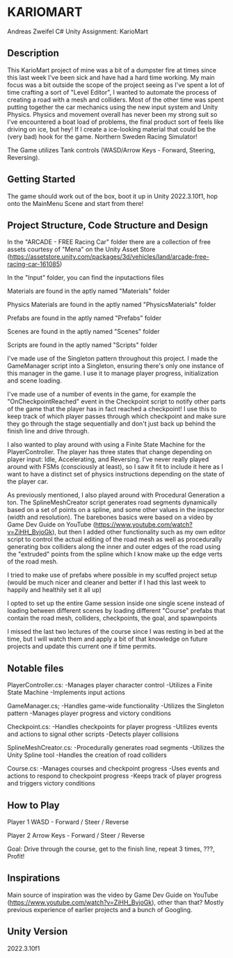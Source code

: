 # KARIOMART
Andreas Zweifel C# Unity Assignment: KarioMart

## Description
This KarioMart project of mine was a bit of a dumpster fire at times since this last week I've been sick and have had a hard time working. My main focus was a bit outside the scope of the project seeing as I've spent a lot of time crafting a sort of "Level Editor", I wanted to automate the process of creating a road with a mesh and colliders. Most of the other time was spent putting together the car mechanics using the new input system and Unity Physics. Physics and movement overall has never been my strong suit so I've encountered a boat load of problems, the final product sort of feels like driving on ice, but hey! If I create a ice-looking material that could be the (very bad) hook for the game. Northern Sweden Racing Simulator!

The Game utilizes Tank controls (WASD/Arrow Keys - Forward, Steering, Reversing).

## Getting Started
The game should work out of the box, boot it up in Unity 2022.3.10f1, hop onto the MainMenu Scene and start from there!

## Project Structure, Code Structure and Design
In the "ARCADE - FREE Racing Car" folder there are a collection of free assets courtesy of "Mena" on the Unity Asset Store (https://assetstore.unity.com/packages/3d/vehicles/land/arcade-free-racing-car-161085)

In the "Input" folder, you can find the inputactions files

Materials are found in the aptly named "Materials" folder

Physics Materials are found in the aptly named "PhysicsMaterials" folder

Prefabs are found in the aptly named "Prefabs" folder

Scenes are found in the aptly named "Scenes" folder

Scripts are found in the aptly named "Scripts" folder

I've made use of the Singleton pattern throughout this project. I made the GameManager script into a Singleton, ensuring there's only one instance of this manager in the game. I use it to manage player progress, initialization and scene loading.

I've made use of a number of events in the game, for example the "OnCheckpointReached" event in the Checkpoint script to notify other parts of the game that the player has in fact reached a checkpoint! I use this to keep track of which player passes through which checkpoint and make sure they go through the stage sequentially and don't just back up behind the finish line and drive through.

I also wanted to play around with using a Finite State Machine for the PlayerController. The player has three states that change depending on player input: Idle, Accelerating, and Reversing. I've never really played around with FSMs (consciously at least), so I saw it fit to include it here as I want to have a distinct set of physics instructions depending on the state of the player car.

As previously mentioned, I also played around with Procedural Generation a ton. The SplineMeshCreator script generates road segments dynamically based on a set of points on a spline, and some other values in the inspector (width and resolution). The barebones basics were based on a video by Game Dev Guide on YouTube (https://www.youtube.com/watch?v=ZiHH_BvjoGk), but then I added other functionality such as my own editor script to control the actual editing of the road mesh as well as procedurally generating box colliders along the inner and outer edges of the road using the "extruded" points from the spline which I know make up the edge verts of the road mesh.

I tried to make use of prefabs where possible in my scuffed project setup (would be much nicer and cleaner and better if I had this last week to happily and healthily set it all up)

I opted to set up the entire Game session inside one single scene instead of loading between different scenes by loading different "Course" prefabs that contain the road mesh, colliders, checkpoints, the goal, and spawnpoints

I missed the last two lectures of the course since I was resting in bed at the time, but I will watch them and apply a bit of that knowledge on future projects and update this current one if time permits.

## Notable files

PlayerController.cs:
  -Manages player character control
  -Utilizes a Finite State Machine
  -Implements input actions

GameManager.cs;
  -Handles game-wide functionality
  -Utilizes the Singleton pattern
  -Manages player progress and victory conditions

Checkpoint.cs:
  -Handles checkpoints for player progress
  -Utilizes events and actions to signal other scripts
  -Detects player collisions

SplineMeshCreator.cs:
  -Procedurally generates road segments
  -Utilizes the Unity Spline tool
  -Handles the creation of road colliders

Course.cs:
  -Manages courses and checkpoint progress
  -Uses events and actions to respond to checkpoint progress
  -Keeps track of player progress and triggers victory conditions
  
## How to Play
Player 1
  WASD - Forward / Steer / Reverse

Player 2
  Arrow Keys - Forward / Steer / Reverse

Goal: Drive through the course, get to the finish line, repeat 3 times, ???, Profit!

## Inspirations
Main source of inspiration was the video by Game Dev Guide on YouTube (https://www.youtube.com/watch?v=ZiHH_BvjoGk), other than that? Mostly previous experience of earlier projects and a bunch of Googling.

## Unity Version
2022.3.10f1
